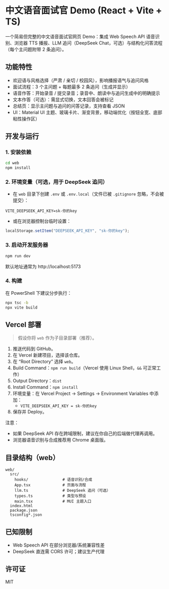 # 中文语音面试官 Demo (React + Vite + TS)

一个简易但完整的中文语音面试官网页 Demo：集成 Web Speech API 语音识别、浏览器 TTS 播报、LLM 追问（DeepSeek Chat，可选）与结构化问答流程（每个主问题附带 2 条追问）。

## 功能特性

- 欢迎语与风格选择（严肃 / 亲切 / 校园风），影响播报语气与追问风格
- 面试流程：3 个主问题 + 每题最多 2 条追问（生成并显示）
- 语音作答：开始录音 / 提交录音；录音中、朗读中与追问生成中的明确提示
- 文本作答（可选）：需显式切换，文本回答会被标记
- 总结页：显示主问题与追问的问答记录，支持查看 JSON
- UI：Material UI 主题、玻璃卡片、渐变背景，移动端优化（按钮全宽、底部粘性操作区）

## 开发与运行

### 1. 安装依赖

```bash
cd web
npm install
```

### 2. 环境变量（可选，用于 DeepSeek 追问）

- 在 `web` 目录下创建 `.env` 或 `.env.local`（文件已被 `.gitignore` 忽略，不会被提交）：

```env
VITE_DEEPSEEK_API_KEY=sk-你的key
```

- 或在浏览器控制台临时设置：

```js
localStorage.setItem("DEEPSEEK_API_KEY", "sk-你的key");
```

### 3. 启动开发服务器

```bash
npm run dev
```

默认地址通常为 http://localhost:5173

### 4. 构建

在 PowerShell 下建议分步执行：

```bash
npx tsc -b
npx vite build
```

## Vercel 部署

> 假设你将 `web` 作为子目录部署（推荐）。

1. 推送代码到 GitHub。
2. 在 Vercel 新建项目，选择该仓库。
3. 在 “Root Directory” 选择 `web`。
4. Build Command：`npm run build`（Vercel 使用 Linux Shell，`&&` 可正常工作）
5. Output Directory：`dist`
6. Install Command：`npm install`
7. 环境变量：在 Vercel Project → Settings → Environment Variables 中添加：
   - `VITE_DEEPSEEK_API_KEY = sk-你的key`
8. 保存并 Deploy。

注意：

- 如果 DeepSeek API 存在跨域限制，建议在你自己的后端做代理再调用。
- 浏览器语音识别与合成推荐用 Chrome 桌面版。

## 目录结构（web）

```
web/
  src/
    hooks/               # 语音识别/合成
    App.tsx              # 页面与流程
    llm.ts               # DeepSeek 追问（可选）
    types.ts             # 类型与预设
    main.tsx             # MUI 主题入口
  index.html
  package.json
  tsconfig*.json
```

## 已知限制

- Web Speech API 在部分浏览器/系统兼容性差
- DeepSeek 直连需 CORS 许可；建议生产代理

## 许可证

MIT
